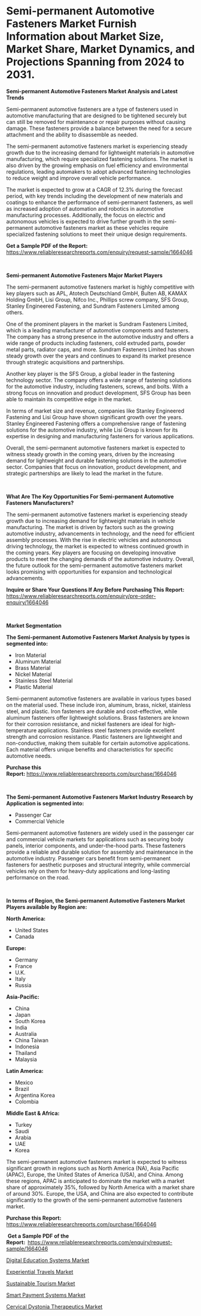 <p><h1>Semi-permanent Automotive Fasteners Market Furnish Information about Market Size, Market Share, Market Dynamics, and Projections Spanning from 2024 to 2031.</h1></p><p><strong>Semi-permanent Automotive Fasteners Market Analysis and Latest Trends</strong></p>
<p><p>Semi-permanent automotive fasteners are a type of fasteners used in automotive manufacturing that are designed to be tightened securely but can still be removed for maintenance or repair purposes without causing damage. These fasteners provide a balance between the need for a secure attachment and the ability to disassemble as needed.</p><p>The semi-permanent automotive fasteners market is experiencing steady growth due to the increasing demand for lightweight materials in automotive manufacturing, which require specialized fastening solutions. The market is also driven by the growing emphasis on fuel efficiency and environmental regulations, leading automakers to adopt advanced fastening technologies to reduce weight and improve overall vehicle performance.</p><p>The market is expected to grow at a CAGR of 12.3% during the forecast period, with key trends including the development of new materials and coatings to enhance the performance of semi-permanent fasteners, as well as increased adoption of automation and robotics in automotive manufacturing processes. Additionally, the focus on electric and autonomous vehicles is expected to drive further growth in the semi-permanent automotive fasteners market as these vehicles require specialized fastening solutions to meet their unique design requirements.</p></p>
<p><strong>Get a Sample PDF of the Report:&nbsp;</strong> <a href="https://www.reliableresearchreports.com/enquiry/request-sample/1664046">https://www.reliableresearchreports.com/enquiry/request-sample/1664046</a></p>
<p>&nbsp;</p>
<p><strong>Semi-permanent Automotive Fasteners Major Market Players</strong></p>
<p><p>The semi-permanent automotive fasteners market is highly competitive with key players such as APL, Atotech Deutschland GmbH, Bulten AB, KAMAX Holding GmbH, Lisi Group, Nifco Inc., Phillips screw company, SFS Group, Stanley Engineered Fastening, and Sundram Fasteners Limited among others.</p><p>One of the prominent players in the market is Sundram Fasteners Limited, which is a leading manufacturer of automotive components and fasteners. The company has a strong presence in the automotive industry and offers a wide range of products including fasteners, cold extruded parts, powder metal parts, radiator caps, and more. Sundram Fasteners Limited has shown steady growth over the years and continues to expand its market presence through strategic acquisitions and partnerships.</p><p>Another key player is the SFS Group, a global leader in the fastening technology sector. The company offers a wide range of fastening solutions for the automotive industry, including fasteners, screws, and bolts. With a strong focus on innovation and product development, SFS Group has been able to maintain its competitive edge in the market.</p><p>In terms of market size and revenue, companies like Stanley Engineered Fastening and Lisi Group have shown significant growth over the years. Stanley Engineered Fastening offers a comprehensive range of fastening solutions for the automotive industry, while Lisi Group is known for its expertise in designing and manufacturing fasteners for various applications.</p><p>Overall, the semi-permanent automotive fasteners market is expected to witness steady growth in the coming years, driven by the increasing demand for lightweight and durable fastening solutions in the automotive sector. Companies that focus on innovation, product development, and strategic partnerships are likely to lead the market in the future.</p></p>
<p>&nbsp;</p>
<p><strong>What Are The Key Opportunities For Semi-permanent Automotive Fasteners Manufacturers?</strong></p>
<p><p>The semi-permanent automotive fasteners market is experiencing steady growth due to increasing demand for lightweight materials in vehicle manufacturing. The market is driven by factors such as the growing automotive industry, advancements in technology, and the need for efficient assembly processes. With the rise in electric vehicles and autonomous driving technology, the market is expected to witness continued growth in the coming years. Key players are focusing on developing innovative products to meet the changing demands of the automotive industry. Overall, the future outlook for the semi-permanent automotive fasteners market looks promising with opportunities for expansion and technological advancements.</p></p>
<p><strong>Inquire or Share Your Questions If Any Before Purchasing This Report:</strong> <a href="https://www.reliableresearchreports.com/enquiry/pre-order-enquiry/1664046">https://www.reliableresearchreports.com/enquiry/pre-order-enquiry/1664046</a></p>
<p>&nbsp;</p>
<p><strong>Market Segmentation</strong></p>
<p><strong>The Semi-permanent Automotive Fasteners Market Analysis by types is segmented into:</strong></p>
<p><ul><li>Iron Material</li><li>Aluminum Material</li><li>Brass Material</li><li>Nickel Material</li><li>Stainless Steel Material</li><li>Plastic Material</li></ul></p>
<p><p>Semi-permanent automotive fasteners are available in various types based on the material used. These include iron, aluminum, brass, nickel, stainless steel, and plastic. Iron fasteners are durable and cost-effective, while aluminum fasteners offer lightweight solutions. Brass fasteners are known for their corrosion resistance, and nickel fasteners are ideal for high-temperature applications. Stainless steel fasteners provide excellent strength and corrosion resistance. Plastic fasteners are lightweight and non-conductive, making them suitable for certain automotive applications. Each material offers unique benefits and characteristics for specific automotive needs.</p></p>
<p><strong>Purchase this Report:&nbsp;</strong><a href="https://www.reliableresearchreports.com/purchase/1664046">https://www.reliableresearchreports.com/purchase/1664046</a></p>
<p>&nbsp;</p>
<p><strong>The Semi-permanent Automotive Fasteners Market Industry Research by Application is segmented into:</strong></p>
<p><ul><li>Passenger Car</li><li>Commercial Vehicle</li></ul></p>
<p><p>Semi-permanent automotive fasteners are widely used in the passenger car and commercial vehicle markets for applications such as securing body panels, interior components, and under-the-hood parts. These fasteners provide a reliable and durable solution for assembly and maintenance in the automotive industry. Passenger cars benefit from semi-permanent fasteners for aesthetic purposes and structural integrity, while commercial vehicles rely on them for heavy-duty applications and long-lasting performance on the road.</p></p>
<p>&nbsp;</p>
<p><strong>In terms of Region, the Semi-permanent Automotive Fasteners Market Players available by Region are:</strong></p>
<p>
    <p> <strong> North America: </strong>
        <ul>
            <li>United States</li>
            <li>Canada</li>
        </ul>
        </p> 
    <p> <strong> Europe: </strong>
        <ul>
            <li>Germany</li>
            <li>France</li>
            <li>U.K.</li>
            <li>Italy</li>
            <li>Russia</li>
        </ul>
        </p> 
    <p> <strong> Asia-Pacific: </strong>
        <ul>
            <li>China</li>
            <li>Japan</li>
            <li>South Korea</li>
            <li>India</li>
            <li>Australia</li>
            <li>China Taiwan</li>
            <li>Indonesia</li>
            <li>Thailand</li>
            <li>Malaysia</li>
        </ul>
        </p> 
    <p> <strong> Latin America: </strong>
        <ul>
            <li>Mexico</li>
            <li>Brazil</li>
            <li>Argentina Korea</li>
            <li>Colombia</li>
        </ul>
        </p> 
    <p> <strong> Middle East & Africa: </strong>
        <ul>
            <li>Turkey</li>
            <li>Saudi</li>
            <li>Arabia</li>
            <li>UAE</li>
            <li>Korea</li>
        </ul>
    </p>
    </p>
<p><p>The semi-permanent automotive fasteners market is expected to witness significant growth in regions such as North America (NA), Asia Pacific (APAC), Europe, the United States of America (USA), and China. Among these regions, APAC is anticipated to dominate the market with a market share of approximately 35%, followed by North America with a market share of around 30%. Europe, the USA, and China are also expected to contribute significantly to the growth of the semi-permanent automotive fasteners market.</p></p>
<p><strong>Purchase this Report: </strong><a href="https://www.reliableresearchreports.com/purchase/1664046">https://www.reliableresearchreports.com/purchase/1664046</a></p>
<p>&nbsp;<strong>Get a Sample PDF of the Report:&nbsp;&nbsp;</strong><a href="https://www.reliableresearchreports.com/enquiry/request-sample/1664046">https://www.reliableresearchreports.com/enquiry/request-sample/1664046</a></p>
<p><strong></strong></p>
<p><p><a href="https://medium.com/p/9f130cef0a12/edit">Digital Education Systems Market</a></p><p><a href="https://medium.com/p/9594344db8f6/edit">Experiential Travels Market</a></p><p><a href="https://medium.com/p/256e32127af5/edit">Sustainable Tourism Market</a></p><p><a href="https://medium.com/p/f994bb5d02d5/edit">Smart Payment Systems Market</a></p><p><a href="https://medium.com/@jordanmendez766/cervical-dystonia-therapeutics-market-comprehensive-assessment-by-type-application-and-geography-0934c89c9655">Cervical Dystonia Therapeutics Market</a></p></p>